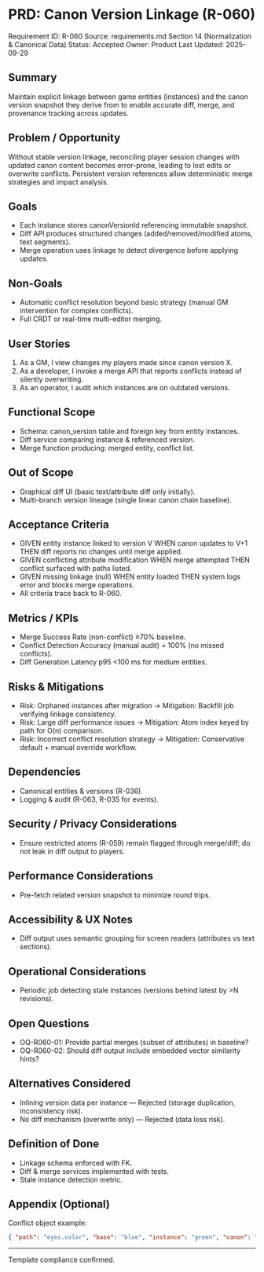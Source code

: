 # PRD: Canon Version Linkage (R-060)

Requirement ID: R-060
Source: requirements.md Section 14 (Normalization & Canonical Data)
Status: Accepted
Owner: Product
Last Updated: 2025-09-29

## Summary

Maintain explicit linkage between game entities (instances) and the canon version snapshot they derive from to enable accurate diff, merge, and provenance tracking across updates.

## Problem / Opportunity

Without stable version linkage, reconciling player session changes with updated canon content becomes error-prone, leading to lost edits or overwrite conflicts. Persistent version references allow deterministic merge strategies and impact analysis.

## Goals

- Each instance stores canonVersionId referencing immutable snapshot.
- Diff API produces structured changes (added/removed/modified atoms, text segments).
- Merge operation uses linkage to detect divergence before applying updates.

## Non-Goals

- Automatic conflict resolution beyond basic strategy (manual GM intervention for complex conflicts).
- Full CRDT or real-time multi-editor merging.

## User Stories

1. As a GM, I view changes my players made since canon version X.
2. As a developer, I invoke a merge API that reports conflicts instead of silently overwriting.
3. As an operator, I audit which instances are on outdated versions.

## Functional Scope

- Schema: canon_version table and foreign key from entity instances.
- Diff service comparing instance & referenced version.
- Merge function producing: merged entity, conflict list.

## Out of Scope

- Graphical diff UI (basic text/attribute diff only initially).
- Multi-branch version lineage (single linear canon chain baseline).

## Acceptance Criteria

- GIVEN entity instance linked to version V WHEN canon updates to V+1 THEN diff reports no changes until merge applied.
- GIVEN conflicting attribute modification WHEN merge attempted THEN conflict surfaced with paths listed.
- GIVEN missing linkage (null) WHEN entity loaded THEN system logs error and blocks merge operations.
- All criteria trace back to R-060.

## Metrics / KPIs

- Merge Success Rate (non-conflict) ≥70% baseline.
- Conflict Detection Accuracy (manual audit) = 100% (no missed conflicts).
- Diff Generation Latency p95 <100 ms for medium entities.

## Risks & Mitigations

- Risk: Orphaned instances after migration → Mitigation: Backfill job verifying linkage consistency.
- Risk: Large diff performance issues → Mitigation: Atom index keyed by path for O(n) comparison.
- Risk: Incorrect conflict resolution strategy → Mitigation: Conservative default + manual override workflow.

## Dependencies

- Canonical entities & versions (R-036).
- Logging & audit (R-063, R-035 for events).

## Security / Privacy Considerations

- Ensure restricted atoms (R-059) remain flagged through merge/diff; do not leak in diff output to players.

## Performance Considerations

- Pre-fetch related version snapshot to minimize round trips.

## Accessibility & UX Notes

- Diff output uses semantic grouping for screen readers (attributes vs text sections).

## Operational Considerations

- Periodic job detecting stale instances (versions behind latest by >N revisions).

## Open Questions

- OQ-R060-01: Provide partial merges (subset of attributes) in baseline?
- OQ-R060-02: Should diff output include embedded vector similarity hints?

## Alternatives Considered

- Inlining version data per instance — Rejected (storage duplication, inconsistency risk).
- No diff mechanism (overwrite only) — Rejected (data loss risk).

## Definition of Done

- Linkage schema enforced with FK.
- Diff & merge services implemented with tests.
- Stale instance detection metric.

## Appendix (Optional)

Conflict object example:

```json
{ "path": "eyes.color", "base": "blue", "instance": "green", "canon": "blue" }
```

---
Template compliance confirmed.
